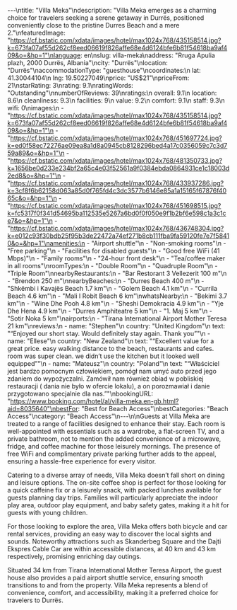 ---\ntitle: "Villa Meka"\ndescription: "Villa Meka emerges as a charming choice for travelers seeking a serene getaway in Durrës, positioned conveniently close to the pristine Durres Beach and a mere 2."\nfeaturedImage: "https://cf.bstatic.com/xdata/images/hotel/max1024x768/435158514.jpg?k=673fa07af55d262cf8eed06619f826affe68e4d6124bfe6b81f54618ba9af409&o=&hp=1"\nlanguage: en\nslug: villa-meka\naddress: "Rruga Apulia plazh, 2000 Durrës, Albania"\ncity: "Durrës"\nlocation: "Durrës"\naccommodationType: "guesthouse"\ncoordinates:\n  lat: 41.30044104\n  lng: 19.50227049\nprice: "US$21"\npriceFrom: 21\nstarRating: 3\nrating: 9.1\nratingWords: "Outstanding"\nnumberOfReviews: 39\nratings:\n  overall: 9.1\n  location: 8.6\n  cleanliness: 9.3\n  facilities: 9\n  value: 9.2\n  comfort: 9.1\n  staff: 9.3\n  wifi: 0\nimages:\n  - "https://cf.bstatic.com/xdata/images/hotel/max1024x768/435158514.jpg?k=673fa07af55d262cf8eed06619f826affe68e4d6124bfe6b81f54618ba9af409&o=&hp=1"\n  - "https://cf.bstatic.com/xdata/images/hotel/max1024x768/451697724.jpg?k=ed0f58ec72276ae09ea8a1d8a0945cb8128296bed4a17c0356059c7c3d759a89&o=&hp=1"\n  - "https://cf.bstatic.com/xdata/images/hotel/max1024x768/481350733.jpg?k=1656be0d233e234bf2a65c4e03f52561a9f0384ebda0864931ce1c18003d2ed8&o=&hp=1"\n  - "https://cf.bstatic.com/xdata/images/hotel/max1024x768/433937286.jpg?k=3cf8f6b62158d063a85d0f765fd4c3dc3577b6146e85a1a15165f67876f4065c&o=&hp=1"\n  - "https://cf.bstatic.com/xdata/images/hotel/max1024x768/451698515.jpg?k=fc5317f0f341d54695ba112535e5267a6bd0f0f050e9f1b2bf6e598c1a3c1ce7&o=&hp=1"\n  - "https://cf.bstatic.com/xdata/images/hotel/max1024x768/436748304.jpg?k=e012c93f30bdb25f95b3de22472a74ef271b8cb111fba9fa59120fe7e7f58410&o=&hp=1"\namenities:\n  - "Airport shuttle"\n  - "Non-smoking rooms"\n  - "Free parking"\n  - "Facilities for disabled guests"\n  - "Good free WiFi (41 Mbps)"\n  - "Family rooms"\n  - "24-hour front desk"\n  - "Tea/coffee maker in all rooms"\nroomTypes:\n  - "Double Room"\n  - "Quadruple Room"\n  - "Triple Room"\nnearbyRestaurants:\n  - "Bar Restorant 3 Vellezerit 100 m"\n  - "Brendon 250 m"\nnearbyBeaches:\n  - "Durres Beach 400 m"\n  - "Shkëmbi i Kavajës Beach 1.7 km"\n  - "Golem Beach 4.1 km"\n  - "Currila Beach 4.6 km"\n  - "Mali I Robit Beach 6 km"\nwhatsNearby:\n  - "Bekimi 3.7 km"\n  - "Wine Dhe Pooh 4.8 km"\n  - "Sheshi Demokracia 4.9 km"\n  - "Yje Dhe Hena 4.9 km"\n  - "Durres Amphiteatre 5 km"\n  - "1. Maj 5 km"\n  - "Sotir Noka 5 km"\nairports:\n  - "Tirana International Airport Mother Teresa 21 km"\nreviews:\n  - name: "Stephen"\n    country: "United Kingdom"\n    text: "“Enjoyed our short stay.
Would definitely stay again.
Thank you”"\n  - name: "Ellese"\n    country: "New Zealand"\n    text: "“Excellent value for a great price. easy walking distance to the beach, restaurants and cafes. room was super clean. we didn’t use the kitchen but it looked well equipped”"\n  - name: "Mateusz"\n    country: "Poland"\n    text: "“Właściciel jest bardzo pomocnym człowiekiem, pomógł nam umyć auto przed jego zdaniem do wypożyczalni. Zamówił nam również obiad w pobliskiej restauracji ( dania nie było w ofercie lokalu), a on porozmawiał i danie przygotowano specjalnie dla nas.”"\nbookingURL: "https://www.booking.com/hotel/al/villa-meka.en-gb.html?aid=8035640"\nbestFor: "Best for Beach Access"\nbestCategories: "Beach Access"\ncategory: "Beach Access"\n---\n\nGuests at Villa Meka are treated to a range of facilities designed to enhance their stay. Each room is well-appointed with essentials such as a wardrobe, a flat-screen TV, and a private bathroom, not to mention the added convenience of a microwave, fridge, and coffee machine for those leisurely mornings. The presence of free WiFi and complimentary private parking further adds to the appeal, ensuring a hassle-free experience for every visitor.

Catering to a diverse array of needs, Villa Meka doesn’t fall short on dining and leisure options. The on-site coffee shop is perfect for those looking for a quick caffeine fix or a leisurely snack, with packed lunches available for guests planning day trips. Families will particularly appreciate the indoor play area, outdoor play equipment, and baby safety gates, making it a hit for guests with young children.

For those looking to explore the area, Villa Meka offers both bicycle and car rental services, providing an easy way to discover the local sights and sounds. Noteworthy attractions such as Skanderbeg Square and the Dajti Ekspres Cable Car are within accessible distances, at 40 km and 43 km respectively, promising enriching day outings.

Situated 34 km from Tirana International Mother Teresa Airport, the guest house also provides a paid airport shuttle service, ensuring smooth transitions to and from the property. Villa Meka represents a blend of convenience, comfort, and accessibility, making it a preferred choice for travelers to Durrës.